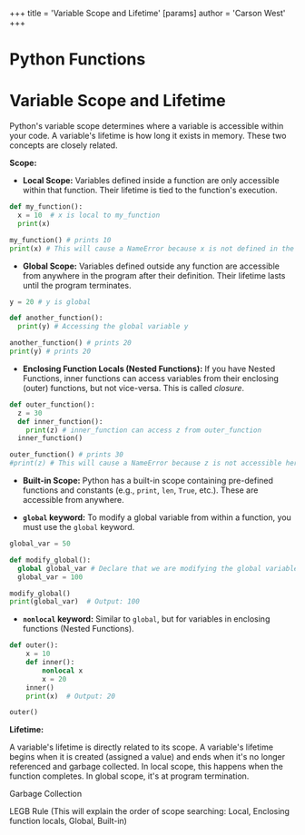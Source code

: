 +++
 title = 'Variable Scope and Lifetime'
[params]
	author = 'Carson West'
+++
# Python Functions
# Variable Scope and Lifetime 
Python's variable scope determines where a variable is accessible within your code.  A variable's lifetime is how long it exists in memory.  These two concepts are closely related.


**Scope:**

* **Local Scope:** Variables defined inside a function are only accessible within that function.  Their lifetime is tied to the function's execution.

```python
def my_function():
  x = 10  # x is local to my_function
  print(x)

my_function() # prints 10
print(x) # This will cause a NameError because x is not defined in the global scope.
```

* **Global Scope:** Variables defined outside any function are accessible from anywhere in the program after their definition.  Their lifetime lasts until the program terminates.

```python
y = 20 # y is global

def another_function():
  print(y) # Accessing the global variable y

another_function() # prints 20
print(y) # prints 20
```

* **Enclosing Function Locals (Nested Functions):**  If you have Nested Functions, inner functions can access variables from their enclosing (outer) functions, but not vice-versa.  This is called *closure*.

```python
def outer_function():
  z = 30
  def inner_function():
    print(z) # inner_function can access z from outer_function
  inner_function()

outer_function() # prints 30
#print(z) # This will cause a NameError because z is not accessible here.

```

* **Built-in Scope:**  Python has a built-in scope containing pre-defined functions and constants (e.g., `print`, `len`, `True`, etc.). These are accessible from anywhere.

* **`global` keyword:** To modify a global variable from within a function, you must use the `global` keyword.

```python
global_var = 50

def modify_global():
  global global_var # Declare that we are modifying the global variable
  global_var = 100

modify_global()
print(global_var)  # Output: 100
```

* **`nonlocal` keyword:** Similar to `global`, but for variables in enclosing functions (Nested Functions).


```python
def outer():
    x = 10
    def inner():
        nonlocal x
        x = 20
    inner()
    print(x)  # Output: 20

outer()
```

**Lifetime:**

A variable's lifetime is directly related to its scope. A variable's lifetime begins when it is created (assigned a value) and ends when it's no longer referenced and garbage collected. In local scope, this happens when the function completes.  In global scope, it's at program termination.


Garbage Collection


LEGB Rule (This will explain the order of scope searching: Local, Enclosing function locals, Global, Built-in)
